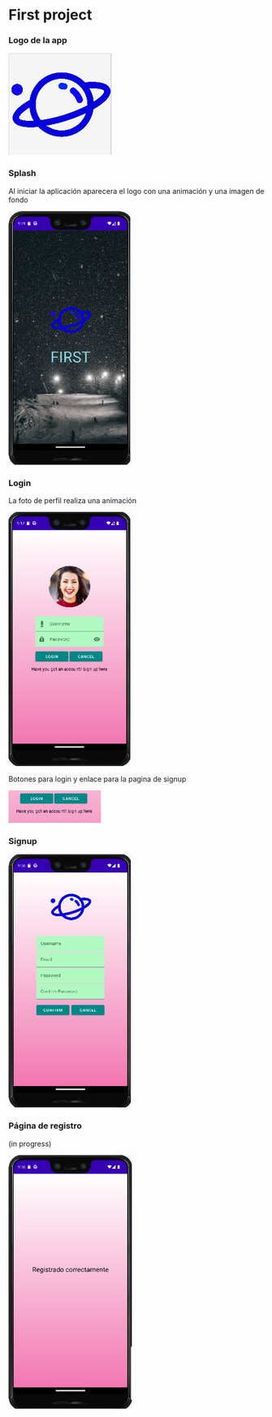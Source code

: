 # First project

### Logo de la app

![Logo](img/logo.png)

### Splash

Al iniciar la aplicación aparecera el logo con una animación y una imagen de fondo

![Splash](img/splash.png)

### Login

La foto de perfil realiza una animación 

![Login](img/login.png)

Botones para login y enlace para la pagina de signup

![botones](img/signup.png)

### Signup

![botones](img/img.png)

### Página de registro

(in progress)

![Done](img/done.png)

